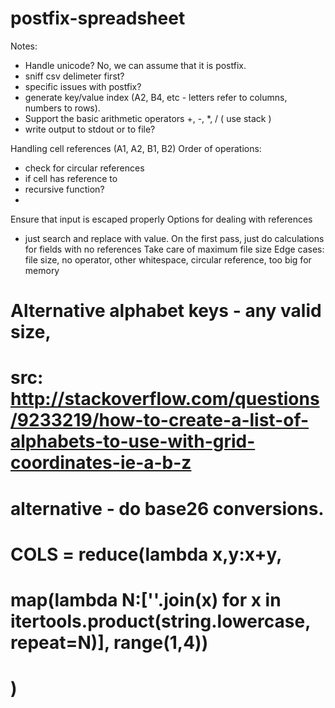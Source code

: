 postfix-spreadsheet
===================
Notes:
- Handle unicode? No, we can assume that it is postfix.
- sniff csv delimeter first?
- specific issues with postfix?
- generate key/value index  (A2, B4, etc - letters refer to columns, numbers to rows).
- Support the basic arithmetic operators +, -, *, / ( use stack )
- write output to stdout or to file?

Handling cell references (A1, A2, B1, B2)
Order of operations: 
- check for circular references
- if cell has reference to 
- recursive function?
- 
Ensure that input is escaped properly
Options for dealing with references
- just search and replace with value.
On the first pass, just do calculations for fields with no references
Take care of maximum file size
Edge cases: file size, no operator, other whitespace, circular reference, too big for memory

# Alternative alphabet keys - any valid size, 
# src: http://stackoverflow.com/questions/9233219/how-to-create-a-list-of-alphabets-to-use-with-grid-coordinates-ie-a-b-z
# alternative - do base26 conversions.
# COLS = reduce(lambda x,y:x+y, 
#              map(lambda N:[''.join(x) for x in itertools.product(string.lowercase, repeat=N)], range(1,4))
#              )

